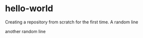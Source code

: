 # hello-world
Creating a repository from scratch for the first time.
A random line

another random line